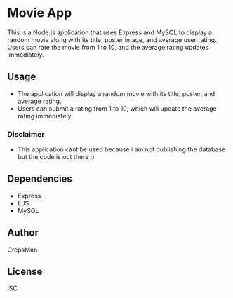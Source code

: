 # Movie App

This is a Node.js application that uses Express and MySQL to display a random movie along with its title, poster image, and average user rating. Users can rate the movie from 1 to 10, and the average rating updates immediately.

## Usage

- The application will display a random movie with its title, poster, and average rating.
- Users can submit a rating from 1 to 10, which will update the average rating immediately.
### Disclaimer
- This application cant be used because i am not publishing the database but the code is out there :)

## Dependencies

- Express
- EJS
- MySQL

## Author

CrepsMan

## License

ISC
